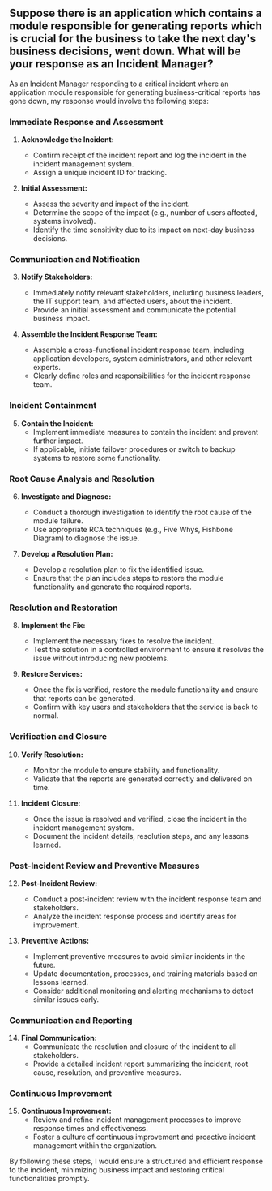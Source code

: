 ## Suppose there is an application which contains a module responsible for generating reports which is crucial for the business to take the next day's business decisions, went down. What will be your response as an Incident Manager?

As an Incident Manager responding to a critical incident where an application module responsible for generating business-critical reports has gone down, my response would involve the following steps:

### Immediate Response and Assessment
1. **Acknowledge the Incident:**
   - Confirm receipt of the incident report and log the incident in the incident management system.
   - Assign a unique incident ID for tracking.

2. **Initial Assessment:**
   - Assess the severity and impact of the incident.
   - Determine the scope of the impact (e.g., number of users affected, systems involved).
   - Identify the time sensitivity due to its impact on next-day business decisions.

### Communication and Notification
3. **Notify Stakeholders:**
   - Immediately notify relevant stakeholders, including business leaders, the IT support team, and affected users, about the incident.
   - Provide an initial assessment and communicate the potential business impact.

4. **Assemble the Incident Response Team:**
   - Assemble a cross-functional incident response team, including application developers, system administrators, and other relevant experts.
   - Clearly define roles and responsibilities for the incident response team.

### Incident Containment
5. **Contain the Incident:**
   - Implement immediate measures to contain the incident and prevent further impact.
   - If applicable, initiate failover procedures or switch to backup systems to restore some functionality.

### Root Cause Analysis and Resolution
6. **Investigate and Diagnose:**
   - Conduct a thorough investigation to identify the root cause of the module failure.
   - Use appropriate RCA techniques (e.g., Five Whys, Fishbone Diagram) to diagnose the issue.

7. **Develop a Resolution Plan:**
   - Develop a resolution plan to fix the identified issue.
   - Ensure that the plan includes steps to restore the module functionality and generate the required reports.

### Resolution and Restoration
8. **Implement the Fix:**
   - Implement the necessary fixes to resolve the incident.
   - Test the solution in a controlled environment to ensure it resolves the issue without introducing new problems.

9. **Restore Services:**
   - Once the fix is verified, restore the module functionality and ensure that reports can be generated.
   - Confirm with key users and stakeholders that the service is back to normal.

### Verification and Closure
10. **Verify Resolution:**
    - Monitor the module to ensure stability and functionality.
    - Validate that the reports are generated correctly and delivered on time.

11. **Incident Closure:**
    - Once the issue is resolved and verified, close the incident in the incident management system.
    - Document the incident details, resolution steps, and any lessons learned.

### Post-Incident Review and Preventive Measures
12. **Post-Incident Review:**
    - Conduct a post-incident review with the incident response team and stakeholders.
    - Analyze the incident response process and identify areas for improvement.

13. **Preventive Actions:**
    - Implement preventive measures to avoid similar incidents in the future.
    - Update documentation, processes, and training materials based on lessons learned.
    - Consider additional monitoring and alerting mechanisms to detect similar issues early.

### Communication and Reporting
14. **Final Communication:**
    - Communicate the resolution and closure of the incident to all stakeholders.
    - Provide a detailed incident report summarizing the incident, root cause, resolution, and preventive measures.

### Continuous Improvement
15. **Continuous Improvement:**
    - Review and refine incident management processes to improve response times and effectiveness.
    - Foster a culture of continuous improvement and proactive incident management within the organization.

By following these steps, I would ensure a structured and efficient response to the incident, minimizing business impact and restoring critical functionalities promptly.
